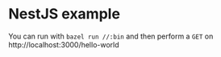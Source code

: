 # NestJS example

You can run with `bazel run //:bin` and then perform a `GET` on http://localhost:3000/hello-world

